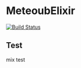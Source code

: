 MeteoubElixir
=============

[![Build Status](https://travis-ci.org/apuratepp/meteoub_elixir.svg)](https://travis-ci.org/apuratepp/meteoub_elixir)

## Test

  mix test
